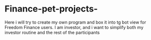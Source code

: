 # Finance-pet-projects-
Here i will try to create my own program and box it into tg bot view for Freedom Finance users. I am investor, and i want to simplify both my investor routine  and the rest of  the participants
